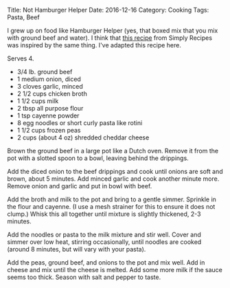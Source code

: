 Title: Not Hamburger Helper
Date: 2016-12-16
Category: Cooking
Tags: Pasta, Beef

I grew up on food like Hamburger Helper (yes, that boxed mix that you mix with ground beef and water).  I think that [this recipe](http://www.simplyrecipes.com/recipes/cheesy_hamburger_pasta_skillet/) from Simply Recipes was inspired by the same thing.  I've adapted this recipe here.


Serves 4.

* 3/4 lb. ground beef
* 1 medium onion, diced
* 3 cloves garlic, minced
* 2 1/2 cups chicken broth
* 1 1/2 cups milk
* 2 tbsp all purpose flour
* 1 tsp cayenne powder 
* 8 egg noodles or short curly pasta like rotini
* 1 1/2 cups frozen peas
* 2 cups (about 4 oz) shredded cheddar cheese

Brown the ground beef in a large pot like a Dutch oven.  Remove it from the pot with a slotted spoon to a bowl, leaving behind the drippings. 

Add the diced onion to the beef drippings and cook until onions are soft and brown, about 5 minutes.  Add minced garlic and cook another minute more.  Remove onion and garlic and put in bowl with beef.

Add the broth and milk to the pot and bring to a gentle simmer.  Sprinkle in the flour and cayenne. (I use a mesh strainer for this to ensure it does not clump.)  Whisk this all together until mixture is slightly thickened, 2-3 minutes.

Add the noodles or pasta to the milk mixture and stir well.  Cover and simmer over low heat, stirring occasionally, until noodles are cooked (around 8 minutes, but will vary with your pasta).

Add the peas, ground beef, and onions to the pot and mix well. Add in cheese and mix until the cheese is melted.  Add some more milk if the sauce seems too thick.  Season with salt and pepper to taste.